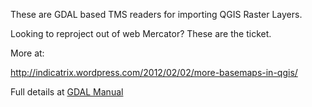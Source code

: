 These are GDAL based TMS readers for importing QGIS Raster Layers.

Looking to reproject out of web Mercator? These are the ticket.

More at:

http://indicatrix.wordpress.com/2012/02/02/more-basemaps-in-qgis/

Full details at [GDAL Manual](http://www.gdal.org/frmt_wms.html)